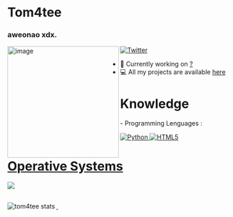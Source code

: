 <h1 align= "left"> Tom4tee </h1>
<h3 align="left">aweonao xdx.</h3>
<img align="left" width=250" src= "https://cdn.discordapp.com/attachments/1175937287037661246/1209712481056989214/7326-cat-blep-pfpsgg.png?ex=65e7eb8a&is=65d5768a&hm=6f09071aeb603c66c3e389de78783f8e2793fa2ff140e98413bbd519f4477bd5&" alt="image">

[![Twitter](https://img.shields.io/badge/Twitter-1D9BF0?style=for-the-badge&logo=twitter&logoColor=white)](https://twitter.com/Tom4teee)

- 🌱 Currently working on [?](https://github.com/tom4tee)
- 💻 All my projects are available [here](https://github.com/tom4tee?tab=repositories)

<h1 align= "left"> Knowledge</h1>
  - Programming Lenguages :
<p align="left"> <a href="https://w.python.org/doc/" target="_blank"> <img src="https://img.shields.io/badge/Python-ffd966?style=for-the-badge&logo=python&logoColor=white" alt="Python"/> </a> <a href="https://developer.mozilla.org/es/docs/Glossary/HTML5" target="_blank"> <img src="https://img.shields.io/badge/HTML5-ff5301?style=for-the-badge&logo=html5&logoColor=white" alt="HTML5"/>

<h1 align= "left"> Operative Systems</h1>
<a href="https://es.wikipedia.org/wiki/Windows_10" target="_blank"> <img src="https://img.shields.io/badge/Windows 10-0078D6?style=for-the-badge&logo=windows&logoColor=white">

##

<p>&nbsp;<img align="left" src="https://github-readme-stats.vercel.app/api?username=tom4tee&show_icons=true&locale=es" alt="tom4tee stats" /></p>
